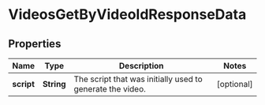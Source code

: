 

# VideosGetByVideoIdResponseData


## Properties

| Name | Type | Description | Notes |
|------------ | ------------- | ------------- | -------------|
|**script** | **String** | The script that was initially used to generate the video. |  [optional] |



